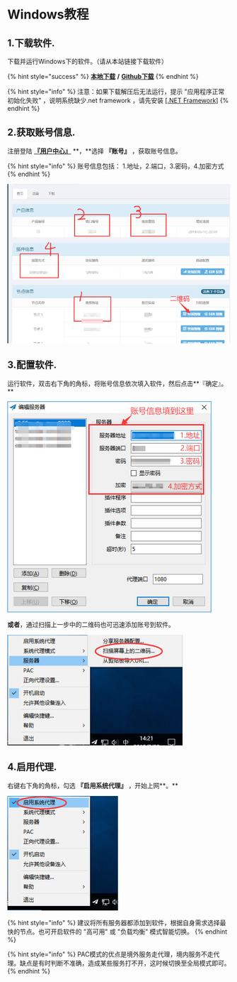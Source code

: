 # Windows教程

## 1.下载软件.

下载并运行Windows下的软件。（请从本站链接下载软件）

{% hint style="success" %}
[**本地下载**](http://dl.nordss.com/last_windows.zip)   **/**   [**Github下载**](https://github.com/shadowsocks/shadowsocks-windows/releases/download/4.1.2/Shadowsocks-4.1.2.zip)
{% endhint %}

{% hint style="info" %}
注意：如果下载解压后无法运行，提示 "应用程序正常初始化失败" ，说明系统缺少.net framework ，请先安装 [\[.NET Framework\]](https://www.microsoft.com/zh-CN/download/details.aspx?id=53344)
{% endhint %}

## 2.获取账号信息.

注册登陆 [**『用户中心』**](https://user.fkwall.com) **，**选择 **『账号』** ，获取账号信息。

{% hint style="info" %}
账号信息包括： 1.地址，2.端口，3.密码，4.加密方式
{% endhint %}

![](../.gitbook/assets/ss_user.jpg)

## 3.配置软件.

运行软件，双击右下角的角标，将账号信息依次填入软件，然后点击**『确定』。**

![](../.gitbook/assets/ss_win1.jpg)

**或者**，通过扫描上一步中的二维码也可迅速添加账号到软件。

![](../.gitbook/assets/ss_win2.jpg)

## **4.启用代理.**

右键右下角的角标，勾选 **『启用系统代理』** ，开始上网**。**

![](../.gitbook/assets/ss_win3.jpg)

{% hint style="info" %}
建议将所有服务器都添加到软件，根据自身需求选择最快的节点。也可开启软件的 "高可用" 或 "负载均衡" 模式智能切换。
{% endhint %}

{% hint style="info" %}
PAC模式的优点是境外服务走代理，境内服务不走代理。缺点是有时判断不准确，造成某些服务打不开，这时候切换至全局模式即可。
{% endhint %}

